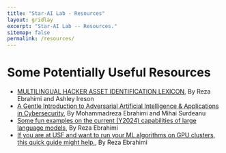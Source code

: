 ```yaml
---
title: "Star-AI Lab - Resources"
layout: gridlay
excerpt: "Star-AI Lab -- Resources."
sitemap: false
permalink: /resources/
---
```



# Some Potentially Useful Resources

- [MULTILINGUAL HACKER ASSET IDENTIFICATION LEXICON](https://mohammadrezaebrahimi.github.io/project%20resources/), By Reza Ebrahimi and Ashley Ireson
- [A Gentle Introduction to Adversarial Artificial Intelligence & Applications in Cybersecurity](/files/AdversarialAI.pdf), By Mohammadreza Ebrahimi and Mihai Surdeanu
- [Some fun examples on the current (Y2024) capabilities of large language models](/files/CurrentLimitationsofCommercialLLMs.pdf), By Reza Ebrahimi
- [If you are at USF and want to run your ML algorithms on GPU clusters, this quick guide might help.](/files/hpc_slurm_helper.txt), By Reza Ebrahimi




